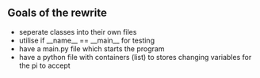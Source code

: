 ## Goals of the rewrite
<ul>
    <li>seperate classes into their own files</li>
    <li>utilise if __name__ == __main__ for testing</li>
    <li>have a main.py file which starts the program</li>
    <li>have a python file with containers (list) to stores changing variables for the pi to accept</li>
</ul>